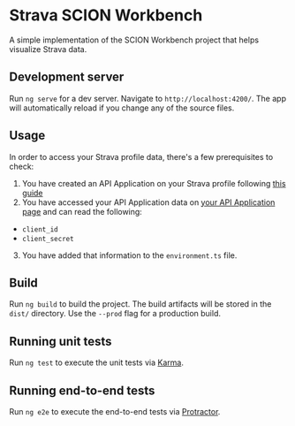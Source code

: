 # Strava SCION Workbench

A simple implementation of the SCION Workbench project that helps visualize Strava data.

## Development server

Run `ng serve` for a dev server. Navigate to `http://localhost:4200/`. The app will automatically reload if you change any of the source files.

## Usage

In order to access your Strava profile data, there's a few prerequisites to check:
1. You have created an API Application on your Strava profile following [this guide](https://developers.strava.com/docs/getting-started/)
2. You have accessed your API Application data on [your API Application page](https://www.strava.com/settings/api) and can read the following:
  * `client_id`
  * `client_secret`
3. You have added that information to the `environment.ts` file.

## Build

Run `ng build` to build the project. The build artifacts will be stored in the `dist/` directory. Use the `--prod` flag for a production build.

## Running unit tests

Run `ng test` to execute the unit tests via [Karma](https://karma-runner.github.io).

## Running end-to-end tests

Run `ng e2e` to execute the end-to-end tests via [Protractor](http://www.protractortest.org/).
